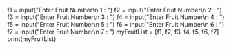f1 = input("Enter Fruit Number\n 1 : ")
f2 = input("Enter Fruit Number\n 2 : ")
f3 = input("Enter Fruit Number\n 3 : ")
f4 = input("Enter Fruit Number\n 4 : ")
f5 = input("Enter Fruit Number\n 5 : ")
f6 = input("Enter Fruit Number\n 6 : ")
f7 = input("Enter Fruit Number\n 7 : ")
myFruitList = [f1, f2, f3, f4, f5, f6, f7]
print(myFruitList)
